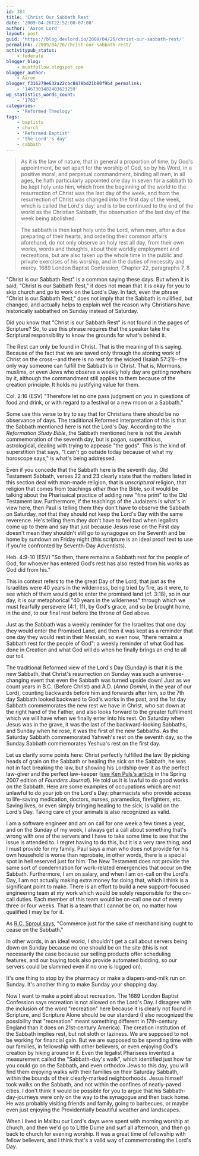 ```yaml
---
id: 384
title: 'Christ Our Sabbath Rest'
date: '2009-04-26T22:52:00-07:00'
author: 'Aaron Lord'
layout: post
guid: 'https://blog.devlord.io/2009/04/26/christ-our-sabbath-rest/'
permalink: /2009/04/26/christ-our-sabbath-rest/
activitypub_status:
    - federate
blogger_blog:
    - mustfollow.blogspot.com
blogger_author:
    - Aaron
blogger_f316279e632a22cbc8478bd21b80f9b4_permalink:
    - '1467301482403623259'
wp_statistics_words_count:
    - '1763'
categories:
    - 'Reformed Theology'
tags:
    - baptists
    - church
    - 'Reformed Baptist'
    - 'the Lord''s day'
    - sabbath
---
```


> As it is the law of nature, that in general a proportion of time, by God's appointment, be set apart for the worship of God, so by his Word, in a positive moral, and perpetual commandment, binding all men, in all ages, he hath particularly appointed one day in seven for a sabbath to be kept holy unto him, which from the beginning of the world to the resurrection of Christ was the last day of the week, and from the resurrection of Christ was changed into the first day of the week, which is called the Lord's day: and is to be continued to the end of the world as the Christian Sabbath, the observation of the last day of the week being abolished.
> 
> The sabbath is then kept holy unto the Lord, when men, after a due preparing of their hearts, and ordering their common affairs aforehand, do not only observe an holy rest all day, from their own works, words and thoughts, about their worldly employment and recreations, but are also taken up the whole time in the public and private exercises of his worship, and in the duties of necessity and mercy. 1689 London Baptist Confession, Chapter 22, paragraphs 7, 8

"Christ is our Sabbath Rest" is a common saying these days. But when it is said, "Christ is our Sabbath Rest," it does not mean that it is okay for you to skip church and go to work on the Lord's Day. In fact, even the phrase "Christ is our Sabbath Rest," does not imply that the Sabbath is nullified, but changed, and actually helps to explain well the reason why Christians have historically sabbathed on Sunday instead of Saturday.

Did you know that "Christ is our Sabbath Rest" is not found in the pages of Scripture? So, to use this phrase requires that the speaker take the Scriptural responsibility to know the grounds for what's behind it.

The Rest can only be found in Christ. That is the meaning of this saying. Because of the fact that we are saved only through the atoning work of Christ on the cross--and there is no rest for the wicked (Isaiah 57:21)--the only way someone can fulfill the Sabbath is in Christ. That is, Mormons, muslims, or even Jews who observe a weekly holy day are getting nowhere by it, although the commandment still applies to them because of the creation principle. It holds no justifying value for them.

Col. 2:16 (ESV) "Therefore let no one pass judgment on you in questions of food and drink, or with regard to a festival or a new moon or a Sabbath."

Some use this verse to try to say that for Christians there should be no observance of days. The traditional Reformed interpretation of this is that the Sabbath mentioned here is not the Lord's Day. According to the <span style="font-style:italic;">Reformation Study Bible</span>, the Sabbath mentioned here is not the Jewish commemoration of the seventh day, but is pagan, superstitious, astrological, dealing with trying to appease "the gods". This is the kind of superstition that says, "I can't go outside today because of what my horoscope says," is what's being addressed.

Even if you concede that the Sabbath here is the seventh day, Old Testament Sabbath, verses 22 and 23 clearly state that the matters listed in this section deal with man-made religion, that is <span style="font-style:italic;">unscriptural</span> religion, that religion that comes from teachings <span style="font-style:italic;">other than</span> the Bible, so it would be talking about the Pharisaical practice of adding new "fine print" to the Old Testament law. Furthermore, if the teachings of the Judaizers is what's in view here, then Paul is telling them they don't have to observe the Sabbath on Saturday, not that they should not keep the Lord's Day with the same reverence. He's telling them they don't have to feel bad when legalists come up to them and say that just because Jesus rose on the First day doesn't mean they shouldn't still go to synagogue on the Seventh and be home by sundown on Friday night (this scripture is an ideal proof text to use if you're confronted by Seventh-Day Adventists).

Heb. 4:9-10 (ESV) "So then, there remains a Sabbath rest for the people of God, for whoever has entered God’s rest has also rested from his works as God did from his."

This in context refers to the the great Day of the Lord, that just as the Israelites were 40 years in the wilderness, being tried by fire, as it were, to see which of them would get to enter the promised land (cf. 3:18), so in our day, it is our metaphorical "40 years in the wilderness" through which we must fearfully persevere (4:1, 11), by God's grace, and so be brought home, in the end, to our final rest before the throne of God above.

Just as the Sabbath was a weekly reminder for the Israelites that one day they would enter the Promised Land, and then it was kept as a reminder that one day they would rest in their Messiah, so even now, "there remains a Sabbath rest for the people of God": a weekly reminder of what God has done in Creation and what God will do when he finally brings an end to all our toil.

The traditional Reformed view of the Lord's Day (Sunday) is that it is the new Sabbath, that Christ's resurrection on Sunday was such a universe-changing event that even the Sabbath was turned upside down! Just as we count years in B.C. (Before Christ) and A.D. (<em>Anno Domini</em>, in the year of our Lord), counting backwards before him and forwards after him, so the 7th day Sabbath looked backward to God's works in the past, and the 1st day Sabbath commemorates the new rest we have in Christ, who sat down at the right hand of the Father, and also looks forward to the greater fulfillment which we will have when we finally enter into his rest. On Saturday when Jesus was in the grave, it was the last of the backward-looking Sabbaths, and Sunday when he rose, it was the first of the new Sabbaths. As the Saturday Sabbath commemorated Yahweh's rest on the seventh day, so the Sunday Sabbath commemorates Yeshua's rest on the first day.

Let us clarify some points here: Christ perfectly fulfilled the law. By picking heads of grain on the Sabbath or healing the sick on the Sabbath, he was not in fact breaking the law, but showing his Lordship over it as the perfect law-giver and the perfect law-keeper (<a href="http://www.founders.org/journal/fj68/article1.html">see Ken Puls's article</a> in the Spring 2007 edition of <span style="font-style:italic;">Founders Journal</span>). He told us it is lawful to do good works on the Sabbath. Here are some examples of occupations which are not unlawful to do your job on the Lord's Day: pharmacists who provide access to life-saving medication, doctors, nurses, paramedics, firefighters, etc. Saving lives, or even simply bringing healing to the sick, is valid on the Lord's Day. Taking care of your animals is also recognized as valid.

I am a software engineer and am on call for one week a few times a year, and on the Sunday of my week, I always get a call about something that's wrong with one of the servers and I have to take some time to see that the issue is attended to. I regret having to do this, but it is a very rare thing, and I must provide for my family. Paul says a man who does not provide for his own household is worse than reprobate, in other words, there is a special spot in hell reserved just for him. The New Testament does not provide the same sort of condemnation for work-related emergencies that occur on the Sabbath. Furthermore, I am on salary, and when I am on-call on the Lord's Day, I am not actually making extra money for doing that, which I think is a significant point to make. There is an effort to build a new support-focused engineering team at my work which would be solely responsible for the on-call duties. Each member of this team would be on-call one out of every three or four weeks. That is a team that I cannot be on, no matter how qualified I may be for it.

As <a href="http://www.ligonier.org/blog/2009/04/how-are-we-to-keep-the-sabbath-in-todays-society.html">R.C. Sproul says</a>, "Commerce just for the sake of merchandising ought to cease on the Sabbath."

In other words, in an ideal world, I shouldn't get a call about servers being down on Sunday because no one should be on the site (this is not necessarily the case because our selling products offer scheduling features, and our buying tools also provide automated bidding, so our servers could be slammed even if no one is logged on).

It's one thing to stop by the pharmacy or make a diapers-and-milk run on Sunday. It's another thing to make Sunday your shopping day.

Now I want to make a point about recreation. The 1689 London Baptist Confession says recreation is not allowed on the Lord's Day. I disagree with the inclusion of the word "recreation" here because it is clearly not found in Scripture, and Scripture Alone should be our standard (I also recognized the possibility that "recreation" meant something different in 17th-century England than it does on 21st-century America). The creation institution of the Sabbath implies rest, but not sloth or laziness. We are supposed to not be working for financial gain. But we are supposed to be spending time with our families, in fellowship with other believers, or even enjoying God's creation by hiking around in it. Even the legalist Pharisees invented a measurement called the "Sabbath-day's walk", which identified just how far you could go on the Sabbath, and even orthodox Jews to this day, you will find them enjoying walks with their families on their Saturday Sabbath, within the bounds of their clearly-marked neighborhoods. Jesus himself took walks on the Sabbath, and not within the confines of neatly-paved cities. I don't think it would be possible for you to argue that his Sabbath-day-journeys were only on the way to the synagogue and then back home. He was probably visiting friends and family, going to barbecues, or maybe even just enjoying the Providentially beautiful weather and landscapes.

When I lived in Malibu our Lord's days were spent with morning worship at church, and then we'd go to Little Dume and surf all afternoon, and then go back to church for evening worship. It was a great time of fellowship with fellow believers, and I think that's a valid way of commemorating the Lord's Day.
